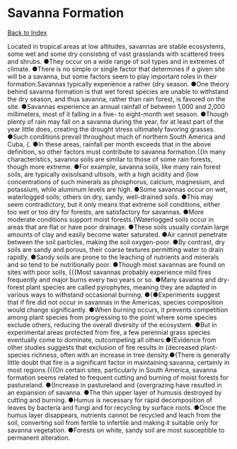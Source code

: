 # Savanna Formation
[Back to Index](https://github.com/windows10010/tpoExtractor/blob/master/README.md)

Located in tropical areas at low altitudes, savannas are stable ecosystems, some wet and some dry consisting of vast grasslands with scattered trees and shrubs. ●They occur on a wide range of soil types and in extremes of climate. ●There is no simple or single factor that determines if a given site will be a savanna, but some factors seem to play important roles in their formation.Savannas typically experience a rather {dry season. ●One theory behind savanna formation is that wet forest species are unable to withstand the dry season, and thus savanna, rather than rain forest, is favored on the site. ●Savannas experience an annual rainfall of between 1,000 and 2,000 millimeters, most of it falling in a five- to eight-month wet season. ●Though plenty of rain may fall on a savanna during the year, for at least part of the year little does, creating the drought stress ultimately favoring grasses. ●Such conditions prevail throughout much of northern South America and Cuba, {. ●In these areas, rainfall per month exceeds that in the above definition, so other factors must contribute to savanna formation.{{In many characteristics, savanna soils are similar to those of some rain forests, though more extreme. ●For example, savanna soils, like many rain forest soils, are typically oxisolsand ultisols, with a high acidity and {low concentrations of such minerals as phosphorus, calcium, magnesium, and potassium, while aluminum levels are high. ●Some savannas occur on wet, waterlogged soils; others on dry, sandy, well-drained soils. ●This may seem contradictory, but it only means that extreme soil conditions, either too wet or too dry for forests, are satisfactory for savannas. ●More moderate conditions support moist forests.{Waterlogged soils occur in areas that are flat or have poor drainage. ●These soils usually contain large amounts of clay and easily become water saturated. ●Air cannot penetrate between the soil particles, making the soil oxygen-poor. ●By contrast, dry soils are sandy and porous, their coarse textures permitting water to drain rapidly. ●Sandy soils are prone to the leaching of nutrients and minerals and so tend to be nutritionally poor. ●Though most savannas are found on sites with poor soils, {{{Most savannas probably experience mild fires frequently and major burns every two years or so. ●Many savanna and dry-forest plant species are called pyrophytes, meaning they are adapted in various ways to withstand occasional burning. ●{●Experiments suggest that if fire did not occur in savannas in the Americas, species composition would change significantly. ●When burning occurs, it prevents competition among plant species from progressing to the point where some species exclude others, reducing the overall diversity of the ecosystem. ●But in experimental areas protected from fire, a few perennial grass species eventually come to dominate, outcompeting all others.●{Evidence from other studies suggests that exclusion of fire results in {decreased plant-species richness, often with an increase in tree density.●{There is generally little doubt that fire is a significant factor in maintaining savanna, certainly in most regions.{{{On certain sites, particularly in South America, savanna formation seems related to frequent cutting and burning of moist forests for pastureland. ●{Increase in pastureland and {overgrazing have resulted in an expansion of savanna. ●The thin upper layer of humusis destroyed by cutting and burning. ●Humus is necessary for rapid decomposition of leaves by bacteria and fungi and for recycling by surface roots. ●Once the humus layer disappears, nutrients cannot be recycled and leach from the soil, converting soil from fertile to infertile and making it suitable only for savanna vegetation. ●Forests on white, sandy soil are most susceptible to permanent alteration.